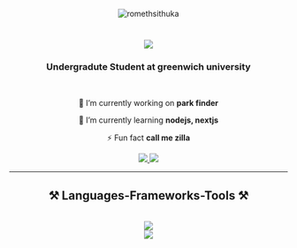 <p align="center"> <img src="https://komarev.com/ghpvc/?username=romethsithuka&label=Profile%20views&color=0e75b6&style=flat" alt="romethsithuka" /> </p>

<h1 align="center">

  <img src="https://readme-typing-svg.herokuapp.com/?font=fira+code&size=25&pause=35&color=0FF6FF&center&=true&vCenter=true&width=500&height=70&duration=3000&lines=+I'm+Rometh+Sithruka+Gunathilaka;" />
</h1>

<h3 align="center">Undergradute Student at greenwich university</h3>

<br/>

<div align="center">
 
 🔭 I’m currently working on **park finder**
 
 🌱 I’m currently learning **nodejs, nextjs**

⚡ Fun fact **call me zilla**

 </div>
 
<div align="center"> 
  <a href="mailto:romethsithruka@gmail.com">
    <img src="https://img.shields.io/badge/Gmail-333333?style=for-the-badge&logo=gmail&logoColor=red" />
  </a>
  <a href="https://www.linkedin.com/in/rometh-gunathilaka-7267a82a4/" target="_blank">
    <img src="https://img.shields.io/badge/LinkedIn-0077B5?style=for-the-badge&logo=linkedin&logoColor=white" target="_blank" />
  </a>
</div>

 <hr/>
 
<h2 align="center">⚒️ Languages-Frameworks-Tools ⚒️</h2>
<br/>
<div align="center">
    <img src="https://skillicons.dev/icons?i=react,html,css,figma,tailwind," />
<br/>
    <img src="https://skillicons.dev/icons?i=nodejs,python,javascript,expressjs,mongodb,c,java,mysql," /><br>
</div>

<br/>







